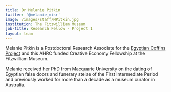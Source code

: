 ```yaml
---
title: Dr Melanie Pitkin
twitter: '@melanie_misr'
image: /images/staff/MPitkin.jpg
institution: The Fitzwilliam Museum
job-title: Research Fellow - Project 1
layout: team
---
```

Melanie Pitkin is a Postdoctoral Research Associate for the [Egyptian Coffins
Project](https://egyptiancoffins.org) and this AHRC funded Creative Economy Fellowship at the Fitzwilliam Museum.

Melanie received her PhD from Macquarie University on the dating of Egyptian false
doors and funerary stelae of the First Intermediate Period and previously worked
for more than a decade as a museum curator in Australia.

